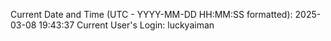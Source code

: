 Current Date and Time (UTC - YYYY-MM-DD HH:MM:SS formatted): 2025-03-08 19:43:37
Current User's Login: luckyaiman
